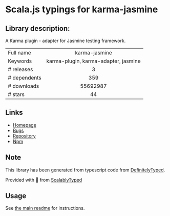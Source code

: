 
# Scala.js typings for karma-jasmine


## Library description:
A Karma plugin - adapter for Jasmine testing framework.

|                    |                 |
| ------------------ | :-------------: |
| Full name          | karma-jasmine |
| Keywords           | karma-plugin, karma-adapter, jasmine |
| # releases         | 3 |
| # dependents       | 359 |
| # downloads        | 55692987 |
| # stars            | 44 |

## Links
- [Homepage](https://github.com/karma-runner/karma-jasmine#readme)
- [Bugs](https://github.com/karma-runner/karma-jasmine/issues)
- [Repository](https://github.com/karma-runner/karma-jasmine)
- [Npm](https://www.npmjs.com/package/karma-jasmine)
    


## Note
This library has been generated from typescript code from [DefinitelyTyped](https://definitelytyped.org).

Provided with :purple_heart: from [ScalablyTyped](https://github.com/oyvindberg/ScalablyTyped)

## Usage
See [the main readme](../../readme.md) for instructions.


